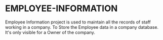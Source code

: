 # EMPLOYEE-INFORMATION
Employee Information project is used to maintain all the records of staff working in a company. To Store the Employee data in a company database. It's only visible for a Owner of the company.
